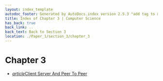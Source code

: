 ```yaml
---
layout: index_template
autodoc_footer: Generated by AutoDocs.index version 2.5.3 "add tag to make &lt;base&gt; work" ⓒ Starwort, 2020
title: Index of Chapter 3 | Computer Science
has_back: true
back_link: ..
back_text: Back to Section 3
location: ./Paper_1/section_3/chapter_3
---
```


# **Chapter 3**

- <a href='./client-server_and_peer-to-peer.html'><i title='MD file' class="material-icons">article</i>Client Server And Peer To Peer</a>
